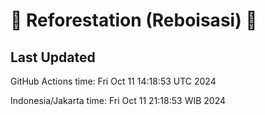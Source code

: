 
# 🌳 Reforestation (Reboisasi) 🌲

## Last Updated

GitHub Actions time: Fri Oct 11 14:18:53 UTC 2024

Indonesia/Jakarta time: Fri Oct 11 21:18:53 WIB 2024

